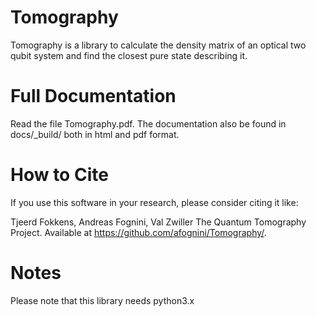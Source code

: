 # Tomography

Tomography is a library to calculate the density matrix of an optical two qubit system and find the closest pure state describing it.


# Full Documentation

Read the file Tomography.pdf. The documentation also be found in docs/_build/ both in html and pdf format. 

# How to Cite

If you use this software in your research, please consider citing it like:

Tjeerd Fokkens, Andreas Fognini, Val Zwiller The Quantum Tomography Project. Available at https://github.com/afognini/Tomography/.

# Notes

Please note that this library needs python3.x
